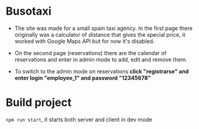# Busotaxi
- The site was made for a small spain taxi agency. In the first page there originally was a calculator of distance that gives the special price, it worked with Google Maps API
but for now it's disabled.

- On the second page (reservations) there are the calendar of reservations and enter in admin mode to add, edit and remove them.
- To switch to the admin mode on reservations **click "registrarse" and enter login "employee_1" and password "12345678"**

# Build project
 `npm run start`, it starts both server and client in dev mode
